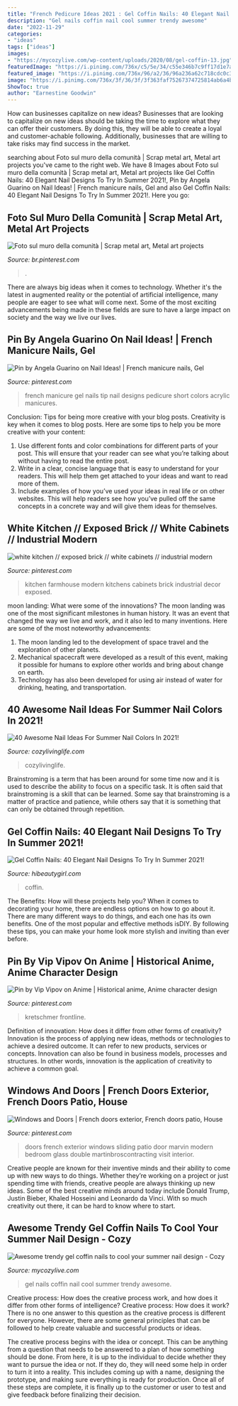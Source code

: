 ```yaml
---
title: "French Pedicure Ideas 2021 : Gel Coffin Nails: 40 Elegant Nail Designs To Try In Summer 2021!"
description: "Gel nails coffin nail cool summer trendy awesome"
date: "2022-11-29"
categories:
- "ideas"
tags: ["ideas"]
images:
- "https://mycozylive.com/wp-content/uploads/2020/08/gel-coffin-13.jpg"
featuredImage: "https://i.pinimg.com/736x/c5/5e/34/c55e346b7c9ff17d1e7a9ce989cdfd32--short-french-manicure-french-pedicure.jpg"
featured_image: "https://i.pinimg.com/736x/96/a2/36/96a236a62c718cdc0c3140fb3c3c0544.jpg"
image: "https://i.pinimg.com/736x/3f/36/3f/3f363faf75267374725814ab6a4b8b3c.jpg"
ShowToc: true
author: "Earnestine Goodwin"
---
```



How can businesses capitalize on new ideas?
Businesses that are looking to capitalize on new ideas should be taking the time to explore what they can offer their customers. By doing this, they will be able to create a loyal and customer-achable following. Additionally, businesses that are willing to take risks may find success in the market.

	

		
searching about Foto sul muro della comunità | Scrap metal art, Metal art projects you've came to the right web. We have 8 Images about Foto sul muro della comunità | Scrap metal art, Metal art projects like Gel Coffin Nails: 40 Elegant Nail Designs To Try In Summer 2021!, Pin by Angela Guarino on Nail Ideas! | French manicure nails, Gel and also Gel Coffin Nails: 40 Elegant Nail Designs To Try In Summer 2021!. Here you go:
		
    
## Foto Sul Muro Della Comunità | Scrap Metal Art, Metal Art Projects

<img loading=lazy src="https://i.pinimg.com/736x/08/db/2b/08db2b049c20f27da6979305cfd5544c.jpg" onerror="this.onerror=null;this.src='https://tse3.mm.bing.net/th?id=OIP.23ErgLuJuKAlIWEjWixt9AHaJ4&amp;pid=15.1';" alt="Foto sul muro della comunità | Scrap metal art, Metal art projects">

_Source: br.pinterest.com_

>. 

	

There are always big ideas when it comes to technology. Whether it's the latest in augmented reality or the potential of artificial intelligence, many people are eager to see what will come next. Some of the most exciting advancements being made in these fields are sure to have a large impact on society and the way we live our lives.

    
## Pin By Angela Guarino On Nail Ideas! | French Manicure Nails, Gel

<img loading=lazy src="https://i.pinimg.com/736x/c5/5e/34/c55e346b7c9ff17d1e7a9ce989cdfd32--short-french-manicure-french-pedicure.jpg" onerror="this.onerror=null;this.src='https://tse4.mm.bing.net/th?id=OIP.2TKWBkrkmuNF9O40-m-lzwHaJ3&amp;pid=15.1';" alt="Pin by Angela Guarino on Nail Ideas! | French manicure nails, Gel">

_Source: pinterest.com_

>french manicure gel nails tip nail designs pedicure short colors acrylic manicures. 

	

Conclusion: Tips for being more creative with your blog posts.
Creativity is key when it comes to blog posts. Here are some tips to help you be more creative with your content: 
1. Use different fonts and color combinations for different parts of your post. This will ensure that your reader can see what you’re talking about without having to read the entire post. 
2. Write in a clear, concise language that is easy to understand for your readers. This will help them get attached to your ideas and want to read more of them. 
3. Include examples of how you’ve used your ideas in real life or on other websites. This will help readers see how you’ve pulled off the same concepts in a concrete way and will give them ideas for themselves. 

    
## White Kitchen // Exposed Brick // White Cabinets // Industrial Modern

<img loading=lazy src="https://i.pinimg.com/736x/96/a2/36/96a236a62c718cdc0c3140fb3c3c0544.jpg" onerror="this.onerror=null;this.src='https://tse1.mm.bing.net/th?id=OIP.Fe8EFliAIuzc9ZgA-YCD7wHaLG&amp;pid=15.1';" alt="white kitchen // exposed brick // white cabinets // industrial modern">

_Source: pinterest.com_

>kitchen farmhouse modern kitchens cabinets brick industrial decor exposed. 

	

moon landing: What were some of the innovations?
The moon landing was one of the most significant milestones in human history. It was an event that changed the way we live and work, and it also led to many inventions. Here are some of the most noteworthy advancements: 
1) The moon landing led to the development of space travel and the exploration of other planets. 
2) Mechanical spacecraft were developed as a result of this event, making it possible for humans to explore other worlds and bring about change on earth. 
3) Technology has also been developed for using air instead of water for drinking, heating, and transportation.

    
## 40 Awesome Nail Ideas For Summer Nail Colors In 2021!

<img loading=lazy src="https://cozylivinglife.com/wp-content/uploads/2021/05/39-2-683x1024.jpg" onerror="this.onerror=null;this.src='https://tse4.mm.bing.net/th?id=OIP.Okj2JnKszSqQbQFshsNMBAHaLG&amp;pid=15.1';" alt="40 Awesome Nail Ideas For Summer Nail Colors In 2021!">

_Source: cozylivinglife.com_

>cozylivinglife. 

	

Brainstroming is a term that has been around for some time now and it is used to describe the ability to focus on a specific task. It is often said that brainstroming is a skill that can be learned. Some say that brainstroming is a matter of practice and patience, while others say that it is something that can only be obtained through repetition.

    
## Gel Coffin Nails: 40 Elegant Nail Designs To Try In Summer 2021!

<img loading=lazy src="https://hibeautygirl.com/wp-content/uploads/2021/05/40-10.jpg" onerror="this.onerror=null;this.src='https://tse2.mm.bing.net/th?id=OIP.kZSxkYaU8r3U7nV14S3KJQHaLH&amp;pid=15.1';" alt="Gel Coffin Nails: 40 Elegant Nail Designs To Try In Summer 2021!">

_Source: hibeautygirl.com_

>coffin. 

	

The Benefits: How will these projects help you?
When it comes to decorating your home, there are endless options on how to go about it. There are many different ways to do things, and each one has its own benefits. One of the most popular and effective methods isDIY. By following these tips, you can make your home look more stylish and inviting than ever before.

    
## Pin By Vip Vipov On Anime | Historical Anime, Anime Character Design

<img loading=lazy src="https://i.pinimg.com/736x/3f/36/3f/3f363faf75267374725814ab6a4b8b3c.jpg" onerror="this.onerror=null;this.src='https://tse4.mm.bing.net/th?id=OIP.rdlR298eE5T065rMKB5GdQHaLE&amp;pid=15.1';" alt="Pin by Vip Vipov on Anime | Historical anime, Anime character design">

_Source: pinterest.com_

>kretschmer frontline. 

	

Definition of innovation: How does it differ from other forms of creativity?
Innovation is the process of applying new ideas, methods or technologies to achieve a desired outcome. It can refer to new products, services or concepts. Innovation can also be found in business models, processes and structures. In other words, innovation is the application of creativity to achieve a common goal.

    
## Windows And Doors | French Doors Exterior, French Doors Patio, House

<img loading=lazy src="https://i.pinimg.com/736x/ac/73/82/ac73820dee030d6e849e719b3ccbc706.jpg" onerror="this.onerror=null;this.src='https://tse2.mm.bing.net/th?id=OIP.PCzojKzlTgArOjBJVn2m9wAAAA&amp;pid=15.1';" alt="Windows and Doors | French doors exterior, French doors patio, House">

_Source: pinterest.com_

>doors french exterior windows sliding patio door marvin modern bedroom glass double martinbroscontracting visit interior. 

	

Creative people are known for their inventive minds and their ability to come up with new ways to do things. Whether they’re working on a project or just spending time with friends, creative people are always thinking up new ideas. Some of the best creative minds around today include Donald Trump, Justin Bieber, Khaled Hosseini and Leonardo da Vinci. With so much creativity out there, it can be hard to know where to start.

    
## Awesome Trendy Gel Coffin Nails To Cool Your Summer Nail Design - Cozy

<img loading=lazy src="https://mycozylive.com/wp-content/uploads/2020/08/gel-coffin-13.jpg" onerror="this.onerror=null;this.src='https://tse3.mm.bing.net/th?id=OIP.rloPRXHx1x2HieQ7sZ3hdQHaJO&amp;pid=15.1';" alt="Awesome trendy gel coffin nails to cool your summer nail design - Cozy">

_Source: mycozylive.com_

>gel nails coffin nail cool summer trendy awesome. 

	

Creative process: How does the creative process work, and how does it differ from other forms of intelligence?
Creative process: How does it work?
There is no one answer to this question as the creative process is different for everyone. However, there are some general principles that can be followed to help create valuable and successful products or ideas. 

The creative process begins with the idea or concept. This can be anything from a question that needs to be answered to a plan of how something should be done. From here, it is up to the individual to decide whether they want to pursue the idea or not. If they do, they will need some help in order to turn it into a reality. This includes coming up with a name, designing the prototype, and making sure everything is ready for production. Once all of these steps are complete, it is finally up to the customer or user to test and give feedback before finalizing their decision.


